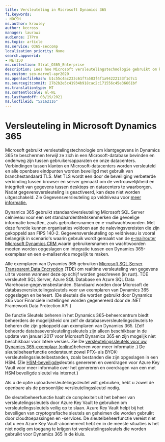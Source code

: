 ```yaml
---
title: Versleuteling in Microsoft Dynamics 365
f1.keywords:
- NOCSH
ms.author: krowley
author: kccross
manager: laurawi
audience: ITPro
ms.topic: article
ms.service: O365-seccomp
localization_priority: None
search.appverid:
- MET150
ms.collection: Strat_O365_Enterprise
description: Lees hoe Microsoft versleutelingstechnologie gebruikt om klantgegevens in Microsoft Dynamics 365 te beschermen terwijl ze in een Microsoft-database en onderweg zijn.
ms.custom: seo-marvel-apr2020
ms.openlocfilehash: b1c55c4ac233c61f7a583f4f1a94222133f1d7c1
ms.sourcegitcommit: 27b2b2e5c41934b918cac2c171556c45e36661bf
ms.translationtype: MT
ms.contentlocale: nl-NL
ms.lasthandoff: 03/19/2021
ms.locfileid: "52162116"
---
```

# <a name="encryption-in-microsoft-dynamics-365"></a>Versleuteling in Microsoft Dynamics 365

Microsoft gebruikt versleutelingstechnologie om klantgegevens in Dynamics 365 te beschermen terwijl ze zich in een Microsoft-database bevinden en onderweg zijn tussen gebruikersapparaten en onze datacenters. Verbindingen tussen klanten en Microsoft-datacenters worden versleuteld en alle openbare eindpunten worden beveiligd met gebruik van branchestandaard TLS. Met TLS wordt een door de beveiliging verbeterde verbinding tussen browser en server gemaakt om de vertrouwelijkheid en integriteit van gegevens tussen desktops en datacenters te waarborgen. Nadat gegevensversleuteling is geactiveerd, kan deze niet worden uitgeschakeld. Zie Gegevensversleuteling op veldniveau voor [meer informatie.](/previous-versions/dynamicscrm-2016/developers-guide/dn481562(v=crm.8))

Dynamics 365 gebruikt standaardversleuteling Microsoft SQL Server celniveau voor een set standaardentiteitskenmerken die gevoelige informatie bevatten, zoals gebruikersnamen en e-mailwachtwoorden. Met deze functie kunnen organisaties voldoen aan de nalevingsvereisten die zijn gekoppeld aan FIPS 140-2. Gegevensversleuteling op veldniveau is vooral belangrijk in scenario's waarin gebruik wordt gemaakt van de [e-mailrouter Microsoft Dynamics CRM,](/previous-versions/dynamicscrm-2016/administering-dynamics-365/hh699800(v=crm.8))waarin gebruikersnamen en wachtwoorden moeten worden opgeslagen om integratie tussen een Dynamics 365-exemplaar en een e-mailservice mogelijk te maken. 

Alle exemplaren van Dynamics 365 gebruiken [Microsoft SQL Server Transparent Data Encryption](/sql/relational-databases/security/encryption/transparent-data-encryption?view=sql-server-2017) (TDE) om realtime versleuteling van gegevens uit te voeren wanneer deze op schijf worden geschreven (in rust). TDE versleutelt SQL Server, Azure SQL Database en Azure SQL Data Warehouse-gegevensbestanden. Standaard worden door Microsoft de databaseversleutelingssleutels voor uw exemplaren van Dynamics 365 opgeslagen en beheert. (De sleutels die worden gebruikt door Dynamics 365 voor Financiële instellingen worden gegenereerd door de .NET Framework Data Protection API.) 

De functie Sleutels beheren in het Dynamics 365-beheercentrum biedt beheerders de mogelijkheid om zelf de databaseversleutelingssleutels te beheren die zijn gekoppeld aan exemplaren van Dynamics 365. (Zelf beheerde databaseversleutelingssleutels zijn alleen beschikbaar in de update van januari 2017 voor Microsoft Dynamics 365 en zijn mogelijk niet beschikbaar voor latere versies. Zie De [versleutelingssleutels voor uw Dynamics 365-exemplaar (online)](/dynamics365/customer-engagement/admin/manage-encryption-keys-instance)beheren voor meer informatie .) De sleutelbeheerfunctie ondersteunt zowel PFX- als BYOK-versleutelingssleutelbestanden, zoals bestanden die zijn opgeslagen in een HSM. (Zie [HSM-beveiligde](/azure/key-vault/key-vault-hsm-protected-keys)sleutels genereren en overdragen voor Azure Key Vault voor meer informatie over het genereren en overdragen van een met HSM beveiligde sleutel via internet.) 

Als u de optie uploadversleutelingssleutel wilt gebruiken, hebt u zowel de openbare als de persoonlijke versleutelingssleutel nodig.

De sleutelbeheerfunctie haalt de complexiteit uit het beheer van versleutelingssleutels door Azure Key Vault te gebruiken om versleutelingssleutels veilig op te slaan. Azure Key Vault helpt bij het beveiligen van cryptografische sleutels en geheimen die worden gebruikt door cloudtoepassingen en -services. De sleutelbeheerfunctie vereist niet dat u een Azure Key Vault-abonnement hebt en in de meeste situaties is het niet nodig om toegang te krijgen tot versleutelingssleutels die worden gebruikt voor Dynamics 365 in de kluis.